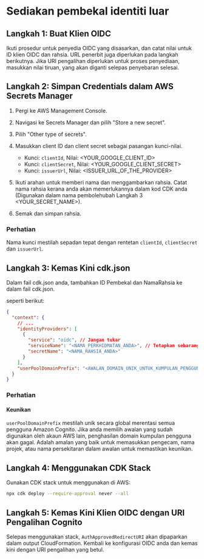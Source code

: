 # Sediakan pembekal identiti luar

## Langkah 1: Buat Klien OIDC

Ikuti prosedur untuk penyedia OIDC yang disasarkan, dan catat nilai untuk ID klien OIDC dan rahsia. URL penerbit juga diperlukan pada langkah berikutnya. Jika URI pengalihan diperlukan untuk proses penyediaan, masukkan nilai tiruan, yang akan diganti selepas penyebaran selesai.

## Langkah 2: Simpan Credentials dalam AWS Secrets Manager

1. Pergi ke AWS Management Console.
2. Navigasi ke Secrets Manager dan pilih "Store a new secret".
3. Pilih "Other type of secrets".
4. Masukkan client ID dan client secret sebagai pasangan kunci-nilai.

   - Kunci: `clientId`, Nilai: <YOUR_GOOGLE_CLIENT_ID>
   - Kunci: `clientSecret`, Nilai: <YOUR_GOOGLE_CLIENT_SECRET>
   - Kunci: `issuerUrl`, Nilai: <ISSUER_URL_OF_THE_PROVIDER>

5. Ikuti arahan untuk memberi nama dan menggambarkan rahsia. Catat nama rahsia kerana anda akan memerlukannya dalam kod CDK anda (Digunakan dalam nama pembolehubah Langkah 3 <YOUR_SECRET_NAME>).
6. Semak dan simpan rahsia.

### Perhatian

Nama kunci mestilah sepadan tepat dengan rentetan `clientId`, `clientSecret` dan `issuerUrl`.

## Langkah 3: Kemas Kini cdk.json

Dalam fail cdk.json anda, tambahkan ID Pembekal dan NamaRahsia ke dalam fail cdk.json.

seperti berikut:

```json
{
  "context": {
    // ...
    "identityProviders": [
      {
        "service": "oidc", // Jangan tukar
        "serviceName": "<NAMA_PERKHIDMATAN_ANDA>", // Tetapkan sebarang nilai yang anda suka
        "secretName": "<NAMA_RAHSIA_ANDA>"
      }
    ],
    "userPoolDomainPrefix": "<AWALAN_DOMAIN_UNIK_UNTUK_KUMPULAN_PENGGUNA_ANDA>"
  }
}
```

### Perhatian

#### Keunikan

`userPoolDomainPrefix` mestilah unik secara global merentasi semua pengguna Amazon Cognito. Jika anda memilih awalan yang sudah digunakan oleh akaun AWS lain, penghasilan domain kumpulan pengguna akan gagal. Adalah amalan yang baik untuk memasukkan pengecam, nama projek, atau nama persekitaran dalam awalan untuk memastikan keunikan.

## Langkah 4: Menggunakan CDK Stack

Gunakan CDK stack untuk menggunakan di AWS:

```sh
npx cdk deploy --require-approval never --all
```

## Langkah 5: Kemas Kini Klien OIDC dengan URI Pengalihan Cognito

Selepas menggunakan stack, `AuthApprovedRedirectURI` akan dipaparkan dalam output CloudFormation. Kembali ke konfigurasi OIDC anda dan kemas kini dengan URI pengalihan yang betul.